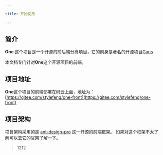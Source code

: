 ```yaml
---

title: 开始使用

---
```


## 简介

**One** 这个项目是一个开源的前后端分离项目，它的前身是著名的开源项目[Guns](https://gitee.com/stylefeng/guns)

本文档专门针对**One**这个开源项目的前端。

## 项目地址

**One**这个项目的前端部署在码云上面，地址为：[https://gitee.com/stylefeng/one-front](https://gitee.com/stylefeng/one-front)

## 项目架构

项目架构采用的是 [ant-design-pro](https://pro.ant.design/docs/getting-started-cn) 这一开源的前端框架。 如果对这个框架不太了解可以去它的官网了解一下。

> 1212
